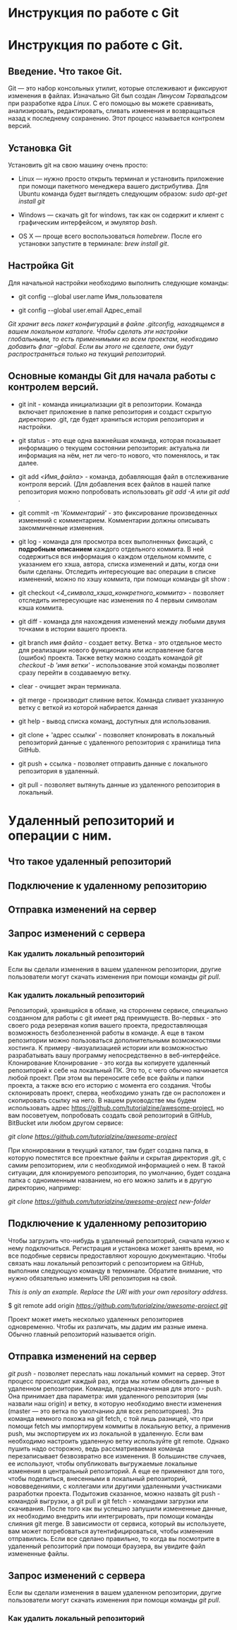 # Инструкция по работе с Git

# Инструкция по работе с Git.

## Введение. Что такое Git.

Git — это набор консольных утилит, которые отслеживают и фиксируют изменения в файлах. Изначально Git был создан *Линусом Торвальдсом* при разработке ядра *Linux*. С его помощью вы можете сравнивать, анализировать, редактировать, сливать изменения и возвращаться назад к последнему сохранению. Этот процесс называется контролем версий.

## Установка Git

Установить git на свою машину очень просто:

* Linux — нужно просто открыть терминал и установить приложение при помощи пакетного менеджера вашего дистрибутива. Для Ubuntu команда будет выглядеть следующим образом: *sudo apt-get install git* 

* Windows — скачать git for windows, так как он содержит и клиент с графическим интерфейсом, и эмулятор *bash*.

* OS X — проще всего воспользоваться *homebrew*. После его установки запустите в терминале: *brew install git*.

## Настройка Git

Для начальной настройки необходимо выполнить следующие команды:

* git config --global user.name Имя_пользователя

* git config --global user.email Адрес_email

*Git хранит весь пакет конфигураций в файле .gitconfig, находящемся в вашем локальном каталоге. Чтобы сделать эти настройки глобальными, то есть применимыми ко всем проектам, необходимо добавить флаг –global. Если вы этого не сделаете, они будут распространяться только на текущий репозиторий.*

## Основные команды Git для начала работы с контролем версий.

* git init - команда инициализации git в репозитории. Команда включает приложение в папке репозитория и создаст скрытую директорию .git, где будет храниться история репозитория и настройки.

* git status - это еще одна важнейшая команда, которая показывает информацию о текущем состоянии репозитория: актуальна ли информация на нём, нет ли чего-то нового, что поменялось, и так далее. 

* git add *<Имя_файла>* - команда, добавляющая файл в отслеживание контроля версий. (Для добавления всех файлов в нашей папке репозитория можно попробовать использовать *git add -A* или *git add .*

* git commit -m '_Комментарий_' - это фиксирование произведенных изменений с комментарием. Комментарии должны описывать закоммиченные изменения.

* git log - команда для просмотра всех выполненных фиксаций, с **подробным описанием** каждого отдельного коммита.
В ней содержиться вся информация о каждом отдельном коммите, с указанием его хэша, автора, списка изменений и даты, когда они были сделаны. Отследить интересующие вас операции в списке изменений, можно по хэшу коммита, при помощи команды git show :

* git checkout <_4_символа_хэша_конкретного_коммита_> - позволяет отследить интересующие нас изменения по 4 первым символам кэша коммита.

* git diff - команда для нахождения изменений между любыми двумя точками в истории вашего проекта.

* git branch *имя файла* - создает ветку. Ветка - это отдельное место для реализации нового функционала или исправление багов (ошибок) проекта. Также ветку можно создать командой *git checkout -b 'имя ветки'* - использование этой команды позволяет сразу перейти в создаваемую ветку.

* clear - очищает экран терминала.

* git merge - производит слияние веток. Команда сливает указанную ветку с веткой из которой набирается данная 

* git help - вывод списка команд, доступных для использования. 

* git clone + 'адрес ссылки' - позволяет клонировать в локальный репозиторий данные с удаленного репозитория с хранилища типа GitHub. 

* git push + ссылка - позволяет отправить данные с локального репозитория в удаленный. 

* git pull - позволяет вытянуть данные из удаленного репозитория в локальный.


# Удаленный репозиторий и операции с ним.

## Что такое удаленный репозиторий

## Подключение к удаленному репозиторию

## Отправка изменений на сервер

## Запрос изменений с сервера

### Как удалить локальный репозиторий

Если вы сделали изменения в вашем удаленном репозитории, другие пользователи могут скачать изменения при помощи команды *git pull*.

### Как удалить локальный репозиторий

Репозиторий, хранящийся в облаке, на стороннем сервисе, специально созданном для работы с git имеет ряд преимуществ. Во-первых - это своего рода резервная копия вашего проекта, предоставляющая возможность безболезненной работы в команде. А еще в таком репозитории можно пользоваться дополнительными возможностями хостинга. К примеру -визуализацией истории или возможностью разрабатывать вашу программу непосредственно в веб-интерфейсе.
Клонирование
Клонирование - это когда вы копируете удаленный репозиторий к себе на локальный ПК. Это то, с чего обычно начинается любой проект. При этом вы переносите себе все файлы и папки проекта, а также всю его историю с момента его создания. Чтобы склонировать проект, сперва, необходимо узнать где он расположен и скопировать ссылку на него. В нашем руководстве мы будем использовать адрес https://github.com/tutorialzine/awesome-project, но вам посоветуем, попробовать создать свой репозиторий в GitHub, BitBucket или любом другом сервисе:

*git clone https://github.com/tutorialzine/awesome-project*

При клонировании в текущий каталог, там будет создана папка, в которую поместятся все проектные файлы и скрытая директория .git, с самим репозиторием, или с необходимой информацией о нем. В такой ситуации, для клонируемого репозитория, по умолчанию, будет создана папка с одноименным названием, но его можно залить и в другую директорию, например:

*git clone https://github.com/tutorialzine/awesome-project new-folder*

## Подключение к удаленному репозиторию

Чтобы загрузить что-нибудь в удаленный репозиторий, сначала нужно к нему подключиться. Регистрация и установка может занять время, но все подобные сервисы предоставляют хорошую документацию.
Чтобы связать наш локальный репозиторий с репозиторием на GitHub, выполним следующую команду в терминале. Обратите внимание, что нужно обязательно изменить URI репозитория на свой.

*This is only an example. Replace the URI with your own repository address.*

$ git remote add origin *https://github.com/tutorialzine/awesome-project.git*

Проект может иметь несколько удаленных репозиториев одновременно. Чтобы их различать, мы дадим им разные имена. Обычно главный репозиторий называется origin.

## Отправка изменений на сервер

*git push* - позволяет переслать наш локальный коммит на сервер. Этот процесс происходит каждый раз, когда мы хотим обновить данные в удаленном репозитории.
Команда, предназначенная для этого - push. Она принимает два параметра: имя удаленного репозитория (мы назвали наш origin) и ветку, в которую необходимо внести изменения (master — это ветка по умолчанию для всех репозиториев).
Эта команда немного похожа на git fetch, с той лишь разницей, что при помощи fetch мы импортируем коммиты в локальную ветку, а применив push, мы экспортируем их из локальной в удаленную. Если вам необходимо настроить удаленную ветку используйте git remote. Однако пушить надо осторожно, ведь рассматриваемая команда перезаписывает безвозвратно все изменения. В большинстве случаев, ее используют, чтобы опубликовать выгружаемые локальные изменения в центральный репозиторий. А еще ее применяют для того, чтобы поделиться, внесенными в локальный репозиторий, нововведениями, с коллегами или другими удаленными участниками разработки проекта. Подытожив сказанное, можно назвать git push - командой выгрузки, а git pull и git fetch - командами загрузки или скачивания. После того как вы успешно запушили измененные данные, их необходимо внедрить или интегрировать, при помощи команды слияния git merge.
В зависимости от сервиса, который вы используете, вам может потребоваться аутентифицироваться, чтобы изменения отправились. Если все сделано правильно, то когда вы посмотрите в удаленный репозиторий при помощи браузера, вы увидите файл измененные файлы.	

## Запрос изменений с сервера

Если вы сделали изменения в вашем удаленном репозитории, другие пользователи могут скачать изменения при помощи команды *git pull*.

### Как удалить локальный репозиторий


